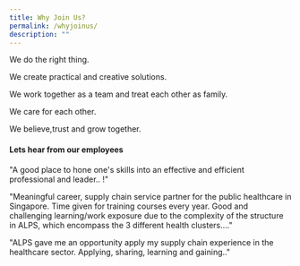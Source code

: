 ```yaml
---
title: Why Join Us?
permalink: /whyjoinus/
description: ""
---
```

We do the right thing.

We create practical and creative solutions.

We work together as a team and treat each other as family.

We care for each other.

We believe,trust and grow together.



#### Lets hear from our employees

"A good place to hone one's skills into an effective and efficient professional and leader.. !"


"Meaningful career, supply chain service partner for the public healthcare in Singapore. Time given for training courses every year. Good and challenging learning/work exposure due to the complexity of the structure in ALPS, which encompass the 3 different health clusters...."

"ALPS gave me an opportunity apply my supply chain experience in the healthcare sector. Applying, sharing, learning and gaining.."